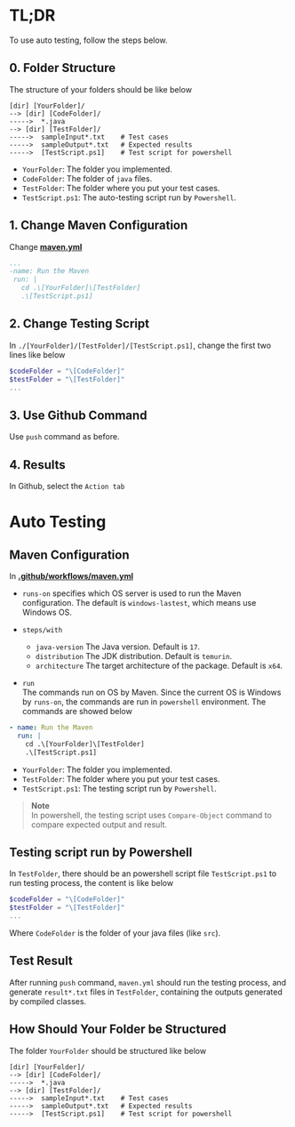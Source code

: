 # TL;DR
To use auto testing, follow the steps below.

## 0. Folder Structure
The structure of your folders should be like below
```
[dir] [YourFolder]/
--> [dir] [CodeFolder]/
----->  *.java
--> [dir] [TestFolder]/
----->  sampleInput*.txt    # Test cases
----->  sampleOutput*.txt   # Expected results
----->  [TestScript.ps1]    # Test script for powershell
```

* `YourFolder`: The folder you implemented.
* `CodeFolder`: The folder of `java` files.
* `TestFolder`: The folder where you put your test cases.
* `TestScript.ps1`: The auto-testing script run by `Powershell`.

## 1. Change Maven Configuration
Change **[maven.yml](./.github/workflows/maven.yml)**
```yml
...
-name: Run the Maven
 run: |
   cd .\[YourFolder]\[TestFolder]
   .\[TestScript.ps1]
```

## 2. Change Testing Script
In `./[YourFolder]/[TestFolder]/[TestScript.ps1]`, change the first two lines like below
```powershell
$codeFolder = "\[CodeFolder]"
$testFolder = "\[TestFolder]"
...
```

## 3. Use Github Command
Use `push` command as before.

## 4. Results
In Github, select the `Action tab`

# Auto Testing
## Maven Configuration
In **[.github/workflows/maven.yml](./.github/workflows/maven.yml)**

* `runs-on` specifies which OS server is used to run the Maven configuration. The default is `windows-lastest`, which means use Windows OS.

* `steps/with`
    - `java-version` The Java version. Default is `17`.
    - `distribution` The JDK distribution. Default is `temurin`.
    - `architecture` The target architecture of the package. Default is `x64`.

* `run`<br>
The commands run on OS by Maven. Since the current OS is Windows by `runs-on`, the commands are run in `powershell` environment. The commands are showed below
```yml
- name: Run the Maven
  run: |
    cd .\[YourFolder]\[TestFolder]
    .\[TestScript.ps1]
```
* `YourFolder`: The folder you implemented.
* `TestFolder`: The folder where you put your test cases.
* `TestScript.ps1`: The testing script run by `Powershell`.

> **Note**<br>
> In powershell, the testing script uses `Compare-Object` command to compare expected output and result.

## Testing script run by Powershell
In `TestFolder`, there should be an powershell script file `TestScript.ps1` to run testing process, the content is like below
```powershell
$codeFolder = "\[CodeFolder]"
$testFolder = "\[TestFolder]"
...
```
Where `CodeFolder` is the folder of your java files (like `src`).

## Test Result
After running `push` command, `maven.yml` should run the testing process, and generate `result*.txt` files in `TestFolder`, containing the outputs generated by compiled classes.

## How Should Your Folder be Structured
The folder `YourFolder` should be structured like below
```
[dir] [YourFolder]/
--> [dir] [CodeFolder]/
----->  *.java
--> [dir] [TestFolder]/
----->  sampleInput*.txt    # Test cases
----->  sampleOutput*.txt   # Expected results
----->  [TestScript.ps1]    # Test script for powershell
```